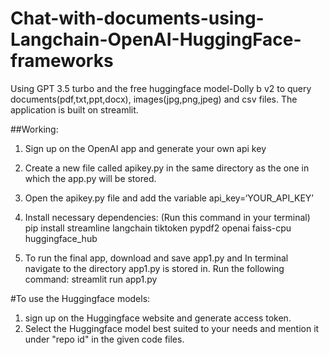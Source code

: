 # Chat-with-documents-using-Langchain-OpenAI-HuggingFace-frameworks
Using GPT 3.5 turbo and the free huggingface model-Dolly b v2 to query documents(pdf,txt,ppt,docx), images(jpg,png,jpeg) and csv files. The application is built on streamlit. 

##Working: 
1. Sign up on the OpenAI app and generate your own api key 
2. Create a new file called apikey.py in the same directory as the one in which the app.py will be stored. 
3. Open the apikey.py file and add the variable api_key=‘YOUR_API_KEY’ 
4. Install necessary dependencies: (Run this command in your terminal)
   pip install streamline langchain tiktoken pypdf2 openai faiss-cpu huggingface_hub 

5. To run the final app, download and save app1.py and In terminal navigate to the directory app1.py is stored in. 
   Run the following command: 
   streamlit run app1.py 

#To use the Huggingface models: 
1. sign up on the Huggingface website and generate access token. 
2. Select the Huggingface model best suited to your needs and mention it under "repo id" in the given code files. 
